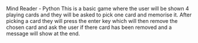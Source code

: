Mind Reader - Python
This is a basic game where the user will be shown 4 playing cards and they will be asked to pick one card and memorise it. After picking a card they will press the enter key which will then remove the chosen card and ask the user if there card has been removed and a message will show at the end. 
